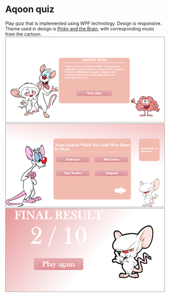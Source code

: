 # Aqoon quiz

Play quiz that is implemented using WPF technology. Design is responsive. Theme used in design is [Pinky and the Brain](https://en.wikipedia.org/wiki/Pinky_and_the_Brain), with corresponding music from the cartoon. 
![Initial screen](/1.png)
![Question screen](/2.png)
![End screen](/3.png)